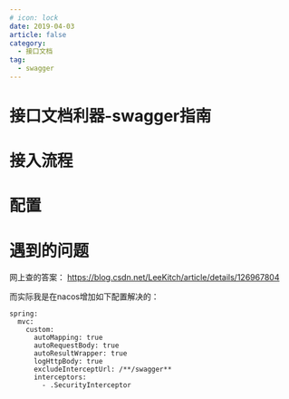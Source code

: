 ```yaml
---
# icon: lock
date: 2019-04-03
article: false
category:
  - 接口文档
tag:
  - swagger
---
```


# 接口文档利器-swagger指南
# 接入流程
# 配置


# 遇到的问题
网上查的答案：
https://blog.csdn.net/LeeKitch/article/details/126967804

而实际我是在nacos增加如下配置解决的：
```
spring:
  mvc:
    custom:
      autoMapping: true
      autoRequestBody: true
      autoResultWrapper: true
      logHttpBody: true
      excludeInterceptUrl: /**/swagger**
      interceptors:
        - .SecurityInterceptor    
```
 